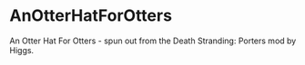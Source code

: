 # AnOtterHatForOtters
An Otter Hat For Otters - spun out from the Death Stranding: Porters mod by Higgs.
